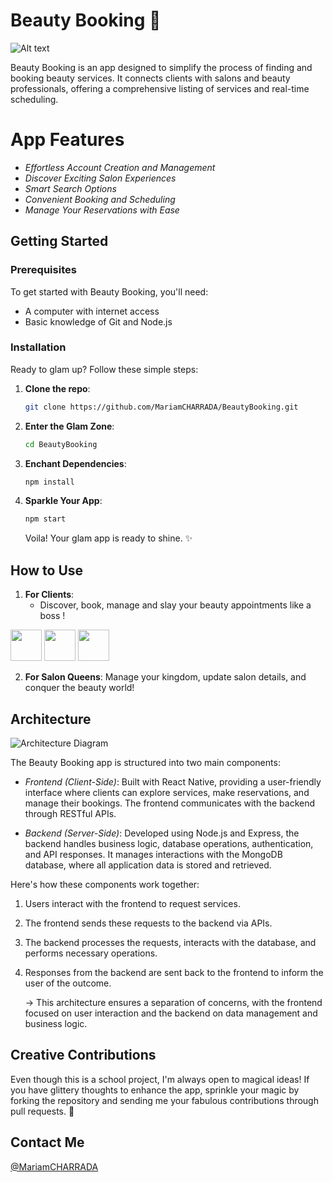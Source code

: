 
# Beauty Booking 💄

![Alt text](https://github.com/MariamCHARRADA/BeautyBooking/blob/main/Screenshots/CoverPhoto.jpeg?raw=true)


   Beauty Booking is an app designed to simplify the process of finding and booking beauty services. It connects clients with salons and beauty professionals, offering a comprehensive listing of services and real-time scheduling.

#  App Features 

- *Effortless Account Creation and Management*
- *Discover Exciting Salon Experiences*
- *Smart Search Options*
- *Convenient Booking and Scheduling*
- *Manage Your Reservations with Ease*


##  Getting Started 

### Prerequisites
To get started with Beauty Booking, you'll need:
- A computer with internet access
- Basic knowledge of Git and Node.js

### Installation
Ready to glam up? Follow these simple steps:
1. **Clone the repo**:
   ```bash
   git clone https://github.com/MariamCHARRADA/BeautyBooking.git
   ```
2. **Enter the Glam Zone**:
   ```bash
   cd BeautyBooking
   ```
3. **Enchant Dependencies**:
   ```bash
   npm install
   ```
4. **Sparkle Your App**:
   ```bash
   npm start
   ```
   Voila! Your glam app is ready to shine. ✨

## How to Use 

1. **For Clients**: 
   - Discover, book, manage and slay your beauty appointments like a boss !
   <p float="left">
  <img src="https://github.com/MariamCHARRADA/BeautyBooking/blob/main/Screenshots/home%20screen.jpeg?raw=true" width="50" />
    <img src="https://github.com/MariamCHARRADA/BeautyBooking/blob/main/Screenshots/time%20slots.jpeg?raw=true" width="50" /> 
  <img src="https://github.com/MariamCHARRADA/BeautyBooking/blob/main/Screenshots/services%20slots.jpeg?raw=true" width="50" /> 
</p>


2. **For Salon Queens**: Manage your kingdom, update salon details, and conquer the beauty world!



## Architecture

![Architecture Diagram](https://github.com/MariamCHARRADA/BeautyBooking/blob/main/Architecture%20Diagram.png?raw=true)

The Beauty Booking app is structured into two main components:

- *Frontend (Client-Side)*: Built with React Native, providing a user-friendly interface where clients can explore services, make reservations, and manage their bookings. The frontend communicates with the backend through RESTful APIs.

- *Backend (Server-Side)*: Developed using Node.js and Express, the backend handles business logic, database operations, authentication, and API responses. It manages interactions with the MongoDB database, where all application data is stored and retrieved.

Here's how these components work together:

1. Users interact with the frontend to request services.
2. The frontend sends these requests to the backend via APIs.
3. The backend processes the requests, interacts with the database, and performs necessary operations.
4. Responses from the backend are sent back to the frontend to inform the user of the outcome.

   -> This architecture ensures a separation of concerns, with the frontend focused on user interaction and the backend on data management and business logic.

##  Creative Contributions 

Even though this is a school project, I'm always open to magical ideas! If you have glittery thoughts to enhance the app, sprinkle your magic by forking the repository and sending me your fabulous contributions through pull requests. 💖

## Contact Me

[@MariamCHARRADA](https://github.com/MariamCHARRADA)
